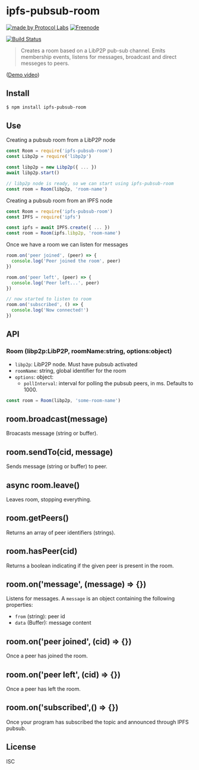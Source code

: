 # ipfs-pubsub-room

[![made by Protocol Labs](https://img.shields.io/badge/made%20by-Protocol%20Labs-blue.svg?style=flat-square)](https://protocol.ai)
[![Freenode](https://img.shields.io/badge/freenode-%23ipfs-blue.svg?style=flat-square)](http://webchat.freenode.net/?channels=%23ipfs)

[![Build Status](https://travis-ci.com/ipfs-shipyard/ipfs-pubsub-room.svg?branch=master)](https://travis-ci.com/ipfs-shipyard/ipfs-pubsub-room)

> Creates a room based on a LibP2P pub-sub channel. Emits membership events, listens for messages, broadcast and direct messeges to peers.

([Demo video](https://t.co/HNYQGE4D4P))

## Install

```bash
$ npm install ipfs-pubsub-room
```

## Use

Creating a pubsub room from a LibP2P node

```js
const Room = require('ipfs-pubsub-room')
const Libp2p = require('libp2p')

const libp2p = new Libp2p({ ... })
await libp2p.start()

// libp2p node is ready, so we can start using ipfs-pubsub-room
const room = Room(libp2p, 'room-name')
```

Creating a pubsub room from an IPFS node

```js
const Room = require('ipfs-pubsub-room')
const IPFS = require('ipfs')

const ipfs = await IPFS.create({ ... })
const room = Room(ipfs.libp2p, 'room-name')
```

Once we have a room we can listen for messages

```js
room.on('peer joined', (peer) => {
  console.log('Peer joined the room', peer)
})

room.on('peer left', (peer) => {
  console.log('Peer left...', peer)
})

// now started to listen to room
room.on('subscribed', () => {
  console.log('Now connected!')
})
```

## API

### Room (libp2p:LibP2P, roomName:string, options:object)

* `libp2p`: LibP2P node. Must have pubsub activated
* `roomName`: string, global identifier for the room
* `options`: object:
  * `pollInterval`: interval for polling the pubsub peers, in ms. Defaults to 1000.

```js
const room = Room(libp2p, 'some-room-name')
```

## room.broadcast(message)

Broacasts message (string or buffer).

## room.sendTo(cid, message)

Sends message (string or buffer) to peer.

## async room.leave()

Leaves room, stopping everything.

## room.getPeers()

Returns an array of peer identifiers (strings).

## room.hasPeer(cid)

Returns a boolean indicating if the given peer is present in the room.

## room.on('message', (message) => {})

Listens for messages. A `message` is an object containing the following properties:

* `from` (string): peer id
* `data` (Buffer): message content

## room.on('peer joined', (cid) => {})

Once a peer has joined the room.

## room.on('peer left', (cid) => {})

Once a peer has left the room.

## room.on('subscribed',() => {})

Once your program has subscribed the topic and announced through IPFS pubsub.

## License

ISC
